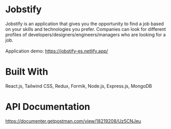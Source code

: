 # Jobstify
Jobstify is an application that gives you the opportunity to find a job based on your skills and technologies you prefer. Companies can look for different profiles of developers/designers/engineers/managers who are looking for a job.
<br/><br/>
Application demo: https://jobstify-es.netlify.app/

# Built With
React.js, Tailwind CSS, Redux, Formik, Node.js, Express.js, MongoDB

# API Documentation
https://documenter.getpostman.com/view/18219208/Uz5CNJeu
